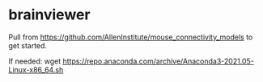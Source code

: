 # brainviewer

Pull from https://github.com/AllenInstitute/mouse_connectivity_models to get started.

If needed: wget https://repo.anaconda.com/archive/Anaconda3-2021.05-Linux-x86_64.sh
